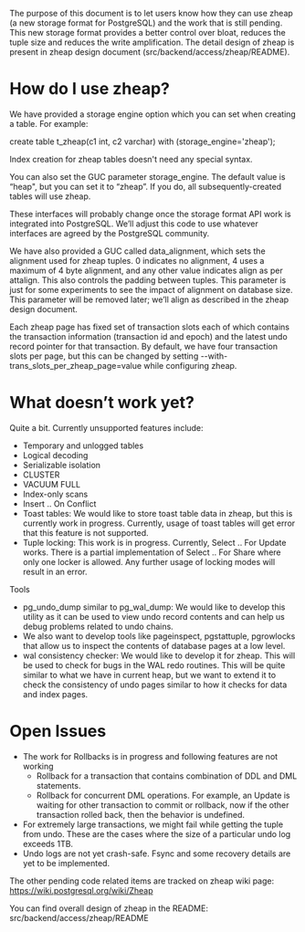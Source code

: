 The purpose of this document is to let users know how they can use zheap (a new
storage format for PostgreSQL) and the work that is still pending.  This new
storage format provides a better control over bloat, reduces the tuple size
and reduces the write amplification. The detail design of zheap is present in
zheap design document (src/backend/access/zheap/README).

How do I use zheap?
===================

We have provided a storage engine option which you can set when creating a table.
For example:

create table t_zheap(c1 int, c2 varchar) with (storage_engine='zheap');

Index creation for zheap tables doesn't need any special syntax.

You can also set the GUC parameter storage_engine.  The default value is
“heap", but you can set it to “zheap”.  If you do, all subsequently-created
tables will use zheap.

These interfaces will probably change once the storage format API work is
integrated into PostgreSQL.  We’ll adjust this code to use whatever interfaces
are agreed by the PostgreSQL community.

We have also provided a GUC called data_alignment, which sets the alignment
used for zheap tuples. 0 indicates no alignment, 4 uses a maximum of 4 byte
alignment, and any other value indicates align as per attalign.  This also
controls the padding between tuples. This parameter is just for some
experiments to see the impact of alignment on database size.  This parameter
will be removed later; we’ll align as described in the zheap design document.

Each zheap page has fixed set of transaction slots each of which contains the
transaction information (transaction id and epoch) and the latest undo record
pointer for that transaction.  By default, we have four transaction slots per
page, but this can be changed by setting --with-trans_slots_per_zheap_page=value
while configuring zheap.

What doesn’t work yet?
======================

Quite a bit.  Currently unsupported features include:

- Temporary and unlogged tables
- Logical decoding
- Serializable isolation
- CLUSTER
- VACUUM FULL
- Index-only scans
- Insert .. On Conflict
- Toast tables:  We would like to store toast table data in zheap, but this is
currently work in progress.  Currently, usage of toast tables will get error
that this feature is not supported.
- Tuple locking: This work is in progress.  Currently, Select .. For Update
works.  There is a partial implementation of Select .. For Share where only
one locker is allowed.  Any further usage of locking modes will result in an
error.

Tools
- pg_undo_dump similar to pg_wal_dump:  We would like to develop this utility
as it can be used to view undo record contents and can help us debug problems
related to undo chains.
- We also want to develop tools like pageinspect, pgstattuple, pgrowlocks that
allow us to inspect the contents of database pages at a low level.
- wal consistency checker: We would like to develop it for zheap.  This will
be used to check for bugs in the WAL redo routines.  This will be quite
similar to what we have in current heap, but we want to extend it to check the
consistency of undo pages similar to how it checks for data and index pages.

Open Issues
===========
- The work for Rollbacks is in progress and following features are not working
   - Rollback for a transaction that contains combination of DDL and DML
statements.
   - Rollback for concurrent DML operations.  For example, an Update is waiting
for other transaction to commit or rollback, now if the other transaction
rolled back, then the behavior is undefined.
- For extremely large transactions, we might fail while getting the tuple from
undo.  These are the cases where the size of a particular undo log exceeds 1TB.
- Undo logs are not yet crash-safe. Fsync and some recovery details are yet to
be implemented.

The other pending code related items are tracked on zheap wiki page:
https://wiki.postgresql.org/wiki/Zheap

You can find overall design of zheap in the README: src/backend/access/zheap/README
